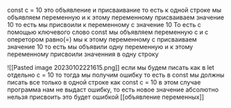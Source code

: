 const c = 10
это объявление и присваивание то есть к одной строке мы объявляем переменную и к этому переменному присваиваем значение 10 
то есть мы присвоили к переменному с значение 10 
То есть с помощью ключевого слово const мы объявляем переменную с и с оперетором равно(=) мы к этому переменному с  присваиваем значение 10 то есть мы объявили одну переменную и к этому переменному присвоили значенния в одну строку 

![[Pasted image 20230102221615.png]]
если мы будем писать как в let отдельно с = 10 то тогда мы получим ошибку 
то есть в const мы должны писать все только в одной строке как const c = 10 в этом случае программа нам не выдаст ошибку, то есть новое значение абсолютно нельзя присвоить это будет ошибкой
[[объявление переменных]]
   
